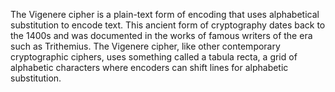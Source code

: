 The Vigenere cipher is a plain-text form of encoding that uses alphabetical substitution to encode text. This ancient form of cryptography dates back to the 1400s and was documented in the works of famous writers of the era such as Trithemius. The Vigenere cipher, like other contemporary cryptographic ciphers, uses something called a tabula recta, a grid of alphabetic characters where encoders can shift lines for alphabetic substitution.
